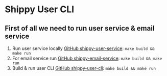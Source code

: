 # Shippy User CLI
## First of all we need to run user service & email service

1) Run user service locally [GitHub shippy-user-service](https://github.com/JekaTka/shippy-user-service): `make build && make run`
2) For email service run [GitHub shippy-email-service](https://github.com/JekaTka/shippy-email-service): `make build && make run`
3) Build & run user CLI [GitHub shippy-user-cli](https://github.com/JekaTka/shippy-user-cli): `make build && make run`
